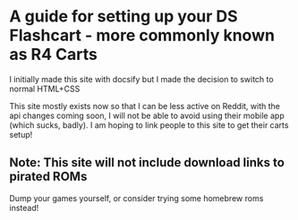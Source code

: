 # A guide for setting up your DS Flashcart - more commonly known as R4 Carts

I initially made this site with docsify but I made the decision to switch to normal HTML+CSS

This site mostly exists now so that I can be less active on Reddit, with the api changes coming soon, I will not be able to avoid using their mobile app (which sucks, badly).
I am hoping to link people to this site to get their carts setup!

## Note: This site will not include download links to pirated ROMs

Dump your games yourself, or consider trying some homebrew roms instead! 
